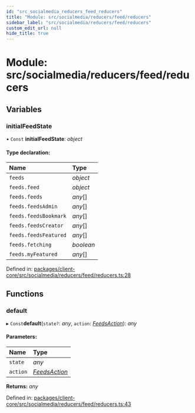 ```yaml
---
id: "src_socialmedia_reducers_feed_reducers"
title: "Module: src/socialmedia/reducers/feed/reducers"
sidebar_label: "src/socialmedia/reducers/feed/reducers"
custom_edit_url: null
hide_title: true
---
```


# Module: src/socialmedia/reducers/feed/reducers

## Variables

### initialFeedState

• `Const` **initialFeedState**: *object*

#### Type declaration:

Name | Type |
:------ | :------ |
`feeds` | *object* |
`feeds.feed` | *object* |
`feeds.feeds` | *any*[] |
`feeds.feedsAdmin` | *any*[] |
`feeds.feedsBookmark` | *any*[] |
`feeds.feedsCreator` | *any*[] |
`feeds.feedsFeatured` | *any*[] |
`feeds.fetching` | *boolean* |
`feeds.myFeatured` | *any*[] |

Defined in: [packages/client-core/src/socialmedia/reducers/feed/reducers.ts:28](https://github.com/xr3ngine/xr3ngine/blob/a16a45d7e/packages/client-core/src/socialmedia/reducers/feed/reducers.ts#L28)

## Functions

### default

▸ `Const`**default**(`state?`: *any*, `action`: [*FeedsAction*](src_socialmedia_reducers_feed_actions.md#feedsaction)): *any*

#### Parameters:

Name | Type |
:------ | :------ |
`state` | *any* |
`action` | [*FeedsAction*](src_socialmedia_reducers_feed_actions.md#feedsaction) |

**Returns:** *any*

Defined in: [packages/client-core/src/socialmedia/reducers/feed/reducers.ts:43](https://github.com/xr3ngine/xr3ngine/blob/a16a45d7e/packages/client-core/src/socialmedia/reducers/feed/reducers.ts#L43)
